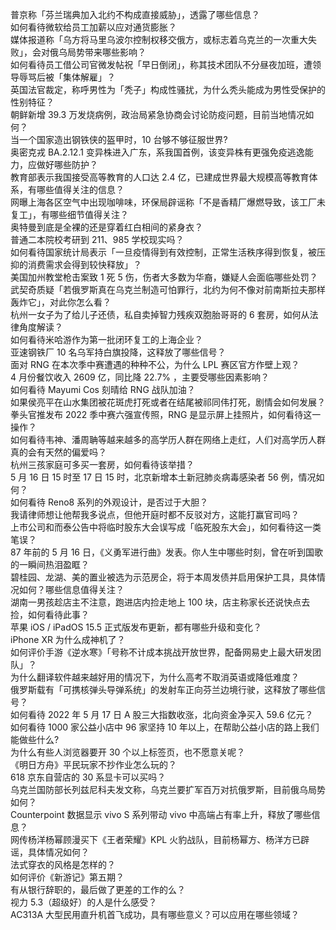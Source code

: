 普京称「芬兰瑞典加入北约不构成直接威胁」，透露了哪些信息？  
如何看待微软给员工加薪以应对通货膨胀？  
媒体报道称「乌方将马里乌波尔控制权移交俄方，或标志着乌克兰的一次重大失败」，会对俄乌局势带来哪些影响？  
如何看待员工借公司官微发帖祝「早日倒闭」，称其技术团队不分昼夜加班，遭领导辱骂后被「集体解雇」？  
英国法官裁定，称呼男性为「秃子」构成性骚扰，为什么秃头能成为男性受保护的性别特征？  
朝鲜新增 39.3 万发烧病例，政治局紧急协商会讨论防疫问题，目前当地情况如何？  
当一个国家造出钢铁侠的盔甲时，10 台够不够征服世界?  
奥密克戎 BA.2.12.1 变异株进入广东，系我国首例，该变异株有更强免疫逃逸能力，应做好哪些防护？  
教育部表示我国接受高等教育的人口达 2.4 亿，已建成世界最大规模高等教育体系，有哪些值得关注的信息？  
网曝上海各区空气中出现咖啡味，环保局辟谣称「不是香精厂爆燃导致，该工厂未复工」，有哪些细节值得关注？  
奥特曼到底是全裸的还是穿着红白相间的紧身衣？  
普通二本院校考研到 211、985 学校现实吗？  
如何看待国家统计局表示「一旦疫情得到有效控制，正常生活秩序得到恢复，被压抑的消费需求会得到较快释放」？  
美国加州教堂枪击案致 1 死 5 伤，伤者大多数为华裔，嫌疑人会面临哪些处罚？  
武契奇质疑「若俄罗斯真在乌克兰制造可怕罪行，北约为何不像对前南斯拉夫那样轰炸它」，对此你怎么看？  
杭州一女子为了给儿子还债，私自卖掉智力残疾双胞胎哥哥的 6 套房，如何从法律角度解读？  
如何看待米哈游作为第一批闭环复工的上海企业？  
亚速钢铁厂 10 名乌军持白旗投降，这释放了哪些信号？  
面对 RNG 在本次季中赛遭遇的种种不公，为什么 LPL 赛区官方作壁上观？  
4 月份餐饮收入 2609 亿，同比降 22.7% ，主要受哪些因素影响？  
如何看待 Mayumi Cos 刻晴给 RNG 战队加油？  
如果侯亮平在山水集团被花斑虎打死或者在结尾被祁同伟打死，剧情会如何发展？  
拳头官推发布 2022 季中赛六强宣传照，RNG 是显示屏上挂照片，如何看待这一操作？  
如何看待韦神、潘周聃等越来越多的高学历人群在网络上走红，人们对高学历人群真的会有天然的偏爱吗？  
杭州三孩家庭可多买一套房，如何看待该举措？  
5 月 16 日 15 时至 17 日 15 时，北京新增本土新冠肺炎病毒感染者 56 例，情况如何？  
如何看待 Reno8 系列的外观设计，是否过于大胆？  
我请律师想让他帮我多说点，但他开庭时都不反驳对方，这能打赢官司吗？  
上市公司和而泰公告中将临时股东大会误写成「临死股东大会」，如何看待这一类笔误？  
87 年前的 5 月 16 日，《义勇军进行曲》发表。你人生中哪些时刻，曾在听到国歌的一瞬间热泪盈眶？  
碧桂园、龙湖、美的置业被选为示范房企，将于本周发债并启用保护工具，具体情况如何？哪些信息值得关注？  
湖南一男孩趁店主不注意，跑进店内捡走地上 100 块，店主称家长还说快点去捡，如何看待此事？  
苹果 iOS / iPadOS 15.5 正式版发布更新，都有哪些升级和变化？  
iPhone XR 为什么成神机了？  
如何评价手游《逆水寒》「号称不计成本挑战开放世界，配备网易史上最大研发团队」？  
为什么翻译软件越来越好用的情况下，为什么高考不取消英语或降低难度？  
俄罗斯载有「可携核弹头导弹系统」的发射车正向芬兰边境行驶，这释放了哪些信号？  
如何看待 2022 年 5 月 17 日 A 股三大指数收涨，北向资金净买入 59.6 亿元？  
如何看待 1000 家公益小店中 96 家坚持 10 年以上，在帮助公益小店的路上我们能做些什么?  
为什么有些人浏览器要开 30 个以上标签页，也不愿意关呢？  
《明日方舟》平民玩家不抄作业怎么玩的？  
618 京东自营店的 30 系显卡可以买吗？  
乌克兰国防部长列兹尼科夫发文称，乌克兰要扩军百万对抗俄罗斯，目前俄乌局势如何？  
Counterpoint 数据显示 vivo S 系列带动 vivo 中高端占有率上升，释放了哪些信息？  
网传杨洋杨幂顾漫买下《王者荣耀》KPL 火豹战队，目前杨幂方、杨洋方已辟谣，具体情况如何？  
法式穿衣的风格是怎样的？  
如何评价《新游记》第五期？  
有从银行辞职的，最后做了更差的工作的么？  
视力 5.3（超级好）的人是什么感受？  
AC313A 大型民用直升机首飞成功，具有哪些意义？可以应用在哪些领域？  
